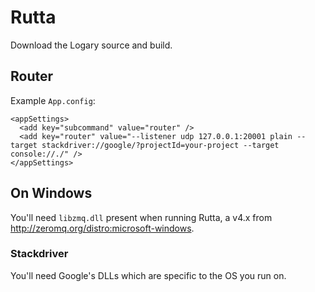 # Rutta

Download the Logary source and build.

## Router

Example `App.config`:

    <appSettings>
      <add key="subcommand" value="router" />
      <add key="router" value="--listener udp 127.0.0.1:20001 plain --target stackdriver://google/?projectId=your-project --target console://./" />
    </appSettings>

## On Windows

You'll need `libzmq.dll` present when running Rutta, a v4.x from http://zeromq.org/distro:microsoft-windows.

### Stackdriver

You'll need Google's DLLs which are specific to the OS you run on.
